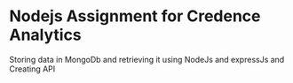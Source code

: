 # Nodejs Assignment for Credence Analytics

Storing data in MongoDb and retrieving it using NodeJs and expressJs and Creating API
